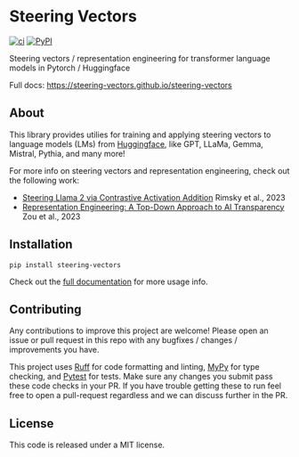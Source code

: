 # Steering Vectors

[![ci](https://img.shields.io/github/actions/workflow/status/steering-vectors/steering-vectors/ci.yaml?branch=main)](https://github.com/steering-vectors/steering-vectors)
[![PyPI](https://img.shields.io/pypi/v/steering-vectors?color=blue)](https://pypi.org/project/steering-vectors/)

Steering vectors / representation engineering for transformer language models in Pytorch / Huggingface

Full docs: https://steering-vectors.github.io/steering-vectors

## About

This library provides utilies for training and applying steering vectors to language models (LMs) from [Huggingface](https://huggingface.co/), like GPT, LLaMa, Gemma, Mistral, Pythia, and many more!

For more info on steering vectors and representation engineering, check out the following work:

- [Steering Llama 2 via Contrastive Activation Addition](https://arxiv.org/abs/2312.06681) Rimsky et al., 2023
- [Representation Engineering: A Top-Down Approach to AI Transparency](https://arxiv.org/abs/2310.01405) Zou et al., 2023

## Installation

```
pip install steering-vectors
```

Check out the [full documentation](https://steering-vectors.github.io/steering-vectors/) for more usage info.

## Contributing

Any contributions to improve this project are welcome! Please open an issue or pull request in this repo with any bugfixes / changes / improvements you have.

This project uses [Ruff](https://docs.astral.sh/ruff/) for code formatting and linting, [MyPy](https://mypy.readthedocs.io/en/stable/) for type checking, and [Pytest](https://docs.pytest.org/) for tests. Make sure any changes you submit pass these code checks in your PR. If you have trouble getting these to run feel free to open a pull-request regardless and we can discuss further in the PR.

## License

This code is released under a MIT license.
